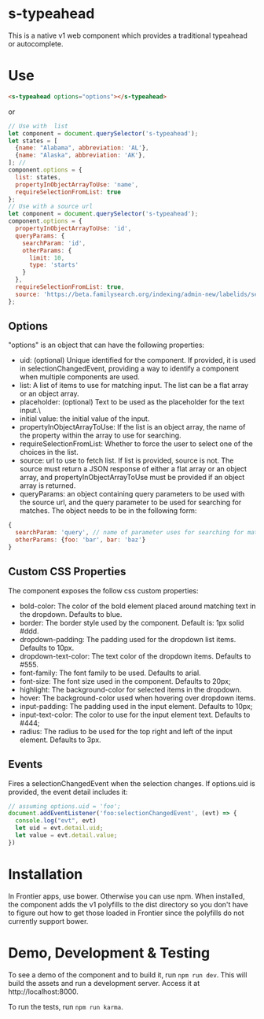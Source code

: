 s-typeahead
===================

This is a native v1 web component which provides a traditional typeahead or autocomplete.

# Use

```html
<s-typeahead options="options"></s-typeahead>
```

or

```Javascript
// Use with  list
let component = document.querySelector('s-typeahead');
let states = [
  {name: "Alabama", abbreviation: 'AL'},
  {name: "Alaska", abbreviation: 'AK'},
]; //
component.options = {
  list: states,
  propertyInObjectArrayToUse: 'name',
  requireSelectionFromList: true
};
// Use with a source url
let component = document.querySelector('s-typeahead');
component.options = {
  propertyInObjectArrayToUse: 'id',
  queryParams: {
    searchParam: 'id',
    otherParams: {
      limit: 10,
      type: 'starts'
    }
  },
  requireSelectionFromList: true,
  source: 'https://beta.familysearch.org/indexing/admin-new/labelids/search'
};
```
## Options

"options" is an object that can have the following properties:

- uid: (optional) Unique identified for the component. If provided, it is used in selectionChangedEvent, providing a way to identify a component when multiple components are used.
- list: A list of items to use for matching input. The list can be a flat array or an object array.
- placeholder: (optional) Text to be used as the placeholder for the text input.\
- initial value: the initial value of the input.
- propertyInObjectArrayToUse: If the list is an object array, the name of the property within the array to use for searching.
- requireSelectionFromList: Whether to force the user to select one of the choices in the list.
- source: url to use to fetch list. If list is provided, source is not. The source must return a JSON response of either a flat array or an object array, and propertyInObjectArrayToUse must be provided if an object array is returned.
- queryParams: an object containing query parameters to be used with the source url, and the query parameter to be used for searching for matches. The object needs to be in the following form:

```Javascript
{
  searchParam: 'query', // name of parameter uses for searching for matches
  otherParams: {foo: 'bar', bar: 'baz'}
}
```

## Custom CSS Properties
The component exposes the follow css custom properties:

- bold-color: The color of the bold element placed around matching text in the dropdown. Defaults to blue.
- border: The border style used by the component. Default is: 1px solid #ddd.
- dropdown-padding: The padding used for the dropdown list items. Defaults to 10px.
- dropdown-text-color: The text color of the dropdown items. Defaults to #555.
- font-family: The font family to be used. Defaults to arial.
- font-size: The font size used in the component. Defaults to 20px;
- highlight: The background-color for selected items in the dropdown.
- hover: The background-color used when hovering over dropdown items.
- input-padding: The padding used in the input element. Defaults to 10px;
- input-text-color: The color to use for the input element text. Defaults to #444;
- radius: The radius to be used for the top right and left of the input element. Defaults to 3px.

## Events

Fires a selectionChangedEvent when the selection changes. If options.uid is provided, the event detail includes it:
```Javascript
// assuming options.uid = 'foo';
document.addEventListener('foo:selectionChangedEvent', (evt) => {
  console.log("evt", evt)
  let uid = evt.detail.uid;
  let value = evt.detail.value;
})
```

# Installation

In Frontier apps, use bower. Otherwise you can use npm. When installed, the component adds the v1
polyfills to the dist directory so you don't have to figure out
how to get those loaded in Frontier since the polyfills do not currently support bower.

# Demo, Development & Testing

To see a demo of the component and to build it, run ```npm run dev```. This will build the assets and run a development server. Access it at http://localhost:8000.

To run the tests, run ```npm run karma```.
